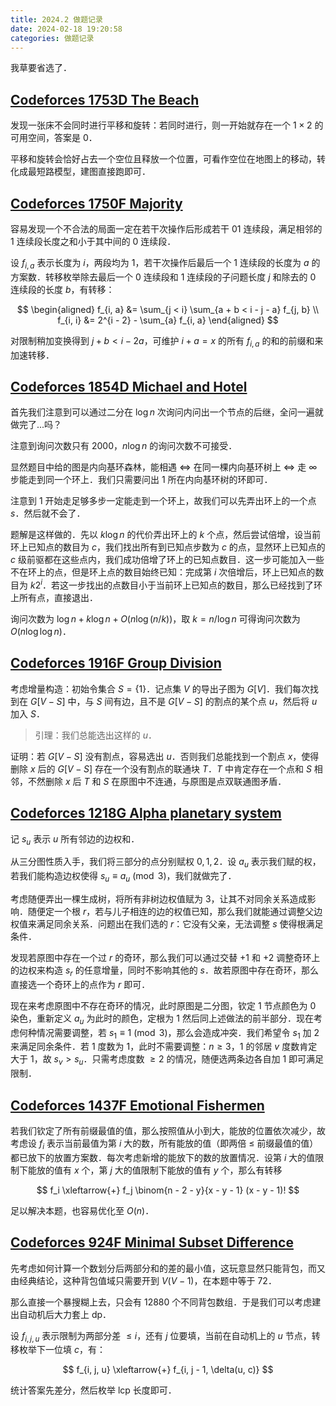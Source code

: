 ```yaml
---
title: 2024.2 做题记录
date: 2024-02-18 19:20:58
categories: 做题记录
---
```


我草要省选了．

## [Codeforces 1753D The Beach](https://codeforces.com/contest/1753/problem/D)

发现一张床不会同时进行平移和旋转：若同时进行，则一开始就存在一个 $1 \times 2$ 的可用空间，答案是 $0$．

平移和旋转会恰好占去一个空位且释放一个位置，可看作空位在地图上的移动，转化成最短路模型，建图直接跑即可．

## [Codeforces 1750F Majority](https://codeforces.com/contest/1750/problem/F)

容易发现一个不合法的局面一定在若干次操作后形成若干 $01$ 连续段，满足相邻的 $1$ 连续段长度之和小于其中间的 $0$ 连续段．

设 $f_{i, a}$ 表示长度为 $i$，两段均为 $1$，若干次操作后最后一个 $1$ 连续段的长度为 $a$ 的方案数．转移枚举除去最后一个 $0$ 连续段和 $1$ 连续段的子问题长度 $j$ 和除去的 $0$ 连续段的长度 $b$，有转移：

$$
\begin{aligned}
f_{i, a} &= \sum_{j < i} \sum_{a + b < i - j - a} f_{j, b} \\
f_{i, i} &= 2^{i - 2} - \sum_{a} f_{i, a}
\end{aligned}
$$

对限制稍加变换得到 $j + b < i - 2a$，可维护 $i + a = x$ 的所有 $f_{i, a}$ 的和的前缀和来加速转移．

## [Codeforces 1854D Michael and Hotel](https://codeforces.com/contest/1854/problem/D)

首先我们注意到可以通过二分在 $\log n$ 次询问内问出一个节点的后继，全问一遍就做完了...吗？

注意到询问次数只有 $2000$，$n \log n$ 的询问次数不可接受．

显然题目中给的图是内向基环森林，能相遇 $\iff$ 在同一棵内向基环树上 $\iff$ 走 $\infty$ 步能走到同一个环上．我们只需要问出 $1$ 所在内向基环树的环即可．

注意到 $1$ 开始走足够多步一定能走到一个环上，故我们可以先弄出环上的一个点 $s$．然后就不会了．

题解是这样做的．先以 $k \log n$ 的代价弄出环上的 $k$ 个点，然后尝试倍增，设当前环上已知点的数目为 $c$，我们找出所有到已知点步数为 $c$ 的点，显然环上已知点的 $c$ 级前驱都在这些点内，我们成功倍增了环上的已知点数目．这一步可能加入一些不在环上的点，但是环上点的数目始终已知：完成第 $i$ 次倍增后，环上已知点的数目为 $k2^i$．若这一步找出的点数目小于当前环上已知点的数目，那么已经找到了环上所有点，直接退出．

询问次数为 $\log n + k \log n + O(n \log (n / k))$，取 $k = n / \log n$ 可得询问次数为 $O(n \log \log n)$．

## [Codeforces 1916F Group Division](https://codeforces.com/contest/1916/problem/F)

考虑增量构造：初始令集合 $S = \{1\}$．记点集 $V$ 的导出子图为 $G[V]$．我们每次找到在 $G[V - S]$ 中，与 $S$ 间有边，且不是 $G[V - S]$ 的割点的某个点 $u$，然后将 $u$ 加入 $S$．

> 引理：我们总能选出这样的 $u$．

证明：若 $G[V - S]$ 没有割点，容易选出 $u$．否则我们总能找到一个割点 $x$，使得删除 $x$ 后的 $G[V - S]$ 存在一个没有割点的联通块 $T$．$T$ 中肯定存在一个点和 $S$ 相邻，不然删除 $x$ 后 $T$ 和 $S$ 在原图中不连通，与原图是点双联通图矛盾．

## [Codeforces 1218G Alpha planetary system](https://codeforces.com/contest/1218/problem/G)

记 $s_u$ 表示 $u$ 所有邻边的边权和．

从三分图性质入手，我们将三部分的点分别赋权 $0, 1, 2$．设 $a_u$ 表示我们赋的权，若我们能构造边权使得 $s_u \equiv a_u \pmod 3$，我们就做完了．

考虑随便弄出一棵生成树，将所有非树边权值赋为 $3$，让其不对同余关系造成影响．随便定一个根 $r$，若与儿子相连的边的权值已知，那么我们就能通过调整父边权值来满足同余关系．问题出在我们选的 $r$：它没有父亲，无法调整 $s$ 使得根满足条件．

发现若原图中存在一个过 $r$ 的奇环，那么我们可以通过交替 $+1$ 和 $+2$ 调整奇环上的边权来构造 $s_r$ 的任意增量，同时不影响其他的 $s$．故若原图中存在奇环，那么直接选一个奇环上的点作为 $r$ 即可．

现在来考虑原图中不存在奇环的情况，此时原图是二分图，钦定 $1$ 节点颜色为 $0$ 染色，重新定义 $a_u$ 为此时的颜色，定根为 $1$ 然后同上述做法的前半部分．现在考虑何种情况需要调整，若 $s_1 \equiv 1 \pmod 3$，那么会造成冲突．我们希望令 $s_1$ 加 $2$ 来满足同余条件．若 $1$ 度数为 $1$，此时不需要调整：$n \ge 3$，$1$ 的邻居 $v$ 度数肯定大于 $1$，故 $s_v > s_u$．只需考虑度数 $\ge 2$ 的情况，随便选两条边各自加 $1$ 即可满足限制．

## [Codeforces 1437F Emotional Fishermen](https://codeforces.com/contest/1437/problem/F)

若我们钦定了所有前缀最值的值，那么按照值从小到大，能放的位置依次减少，故考虑设 $f_i$ 表示当前最值为第 $i$ 大的数，所有能放的值（即两倍 $\le$ 前缀最值的值）都已放下的放置方案数．每次考虑新增的能放下的数的放置情况．设第 $i$ 大的值限制下能放的值有 $x$ 个，第 $j$ 大的值限制下能放的值有 $y$ 个，那么有转移

$$
f_i \xleftarrow{+} f_j \binom{n - 2 - y}{x - y - 1} (x - y - 1)!
$$

足以解决本题，也容易优化至 $O(n)$．

## [Codeforces 924F Minimal Subset Difference](https://codeforces.com/contest/924/problem/F)

先考虑如何计算一个数划分后两部分和的差的最小值，这玩意显然只能背包，而又由经典结论，这种背包值域只需要开到 $V(V - 1)$，在本题中等于 $72$．

那么直接一个暴搜糊上去，只会有 $12880$ 个不同背包数组．于是我们可以考虑建出自动机后大力套上 dp．

设 $f_{i, j, u}$ 表示限制为两部分差 $\le i$，还有 $j$ 位要填，当前在自动机上的 $u$ 节点，转移枚举下一位填 $c$，有：

$$
f_{i, j, u} \xleftarrow{+} f_{i, j - 1, \delta(u, c)}
$$

统计答案先差分，然后枚举 lcp 长度即可．
